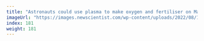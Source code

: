 ```yaml
---
title: "Astronauts could use plasma to make oxygen and fertiliser on Mars"
imageUrl: "https://images.newscientist.com/wp-content/uploads/2022/08/16135957/SEI_119664447.jpg?width=600"
index: 181
weight: 181
---
```


